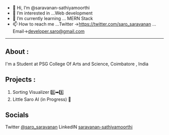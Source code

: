 - 👋 Hi, I’m @saravanan-sathiyamoorthi
- 👀 I’m interested in ...Web development
- 🌱 I’m currently learning ... MERN Stack
- 📫 How to reach me ...Twitter ->https://twitter.com/saro_saravanan ... Email->developer.saro@gmail.com 

<!---
saravanan-sathiyamoorthi/saravanan-sathiyamoorthi is a ✨ special ✨ repository because its `README.md` (this file) appears on your GitHub profile.
You can click the Preview link to take a look at your changes.
--->

---
## About :

I'm a Student at PSG College Of Arts and Science, Coimbatore , India


## Projects :

1. Sorting Visualizer  0️⃣➡9️⃣
2. Little Saro AI (in Progress) 🧠


## Socials

Twitter [@saro_saravanan](https://twitter.com/saro_saravanan)
LinkedIN [saravanan-sathiyamoorthi](https://www.linkedin.com/in/saravanan-sathiyamoorthi/)
